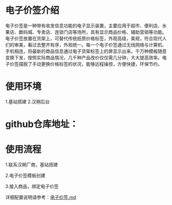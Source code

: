 # 电子价签介绍
电子价签是一种带有收发信息功能的电子显示装置，主要应用于超市、便利店、水果店、数码城、专卖店、连锁门店等场所，具有显示商品价格、辅助营销等功能。电子价签放置在货架上，可替代传统纸质价格标签，外观高级，美观，符合现代人们的审美，看过去整齐有序，外观统一。每一个电子价签通过无线网络与计算机、手机相连，将最新的商品信息通过电子货架标签上的屏显示出来。千万种模板随意变换下发，按照实际商品情况，几千种产品改价仅仅需几分钟，大大提高效率。电子价签摆脱了手动更换价格标签的状况，能够远程操控，方便快捷，环保节约。

# 使用环境
1.基站搭建
2.汉朔后台

# github仓库地址：



# 使用流程

1.联系汉朔厂商，基站搭建

2.电子价签模板创建

3.接入商品，绑定电子价签

详细配置说明请参考：[电子价签.md](https://github.com/troncell/SensingDocs/blob/main/Docs/ElectronicPriceTag/%E7%94%B5%E5%AD%90%E4%BB%B7%E7%AD%BE.md)